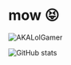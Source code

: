 # mow 😝
<p align="left"> <img src="https://komarev.com/ghpvc/?username=AKCord&label=Profile%20views&color=0e75b6&style=flat" alt="AKALolGamer" /> </p>



![ GitHub stats](https://github-readme-stats.vercel.app/api?username=AKCord&show_icons=true)
